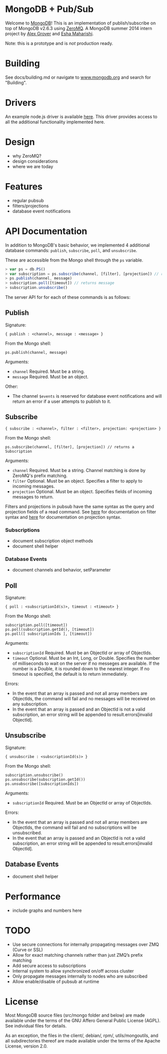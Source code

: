 MongoDB + Pub/Sub
=================

Welcome to [MongoDB](https://github.com/mongodb/mongo)! This is an implementation of publish/subscribe on top of MongoDB v2.6.3 using [ZeroMQ](http://zeromq.org). A MongoDB summer 2014 intern project by [Alex Grover](https://github.com/ajgrover) and [Esha Maharishi](https://github.com/EshaMaharishi).

Note: this is a prototype and is _not_ production ready.

# Building

See docs/building.md or navigate to www.mongodb.org and search for "Building".

# Drivers

An example node.js driver is available [here](https://github.com/ajgrover/node-mongodb-pubsub). This driver provides access to all the additional functionality implemented here.

# Design

- why ZeroMQ?
- design considerations
- where we are today

# Features

- regular pubsub
- filters/projections
- database event notifications

# API Documentation

In addition to MongoDB's basic behavior, we implemented 4 additional database commands: `publish`, `subscribe`, `poll`, and `unsubscribe`.

These are accessible from the Mongo shell through the `ps` variable.

```javascript
> var ps = db.PS()
> var subscription = ps.subscribe(channel, [filter], [projection]) // returns a Subscription object
> ps.publish(channel, message)
> subscription.poll([timeout]) // returns message
> subscription.unsubscribe()
```

The server API for for each of these commands is as follows:

## Publish

Signature:

```
{ publish : <channel>, message : <message> }
```

From the Mongo shell:

```
ps.publish(channel, message)
```

Arguments:

- `channel` Required. Must be a string.
- `message` Required. Must be an object.

Other:

- The channel `$events` is reserved for database event notifications and will return an error if a user attempts to publish to it.

## Subscribe

```
{ subscribe : <channel>, filter : <filter>, projection: <projection> }
```

From the Mongo shell:

```
ps.subscribe(channel, [filter], [projection]) // returns a Subscription
```

Arguments:

- `channel` Required. Must be a string. Channel matching is done by ZeroMQ's prefix matching.
- `filter` Optional. Must be an object. Specifies a filter to apply to incoming messages.
- `projection` Optional. Must be an object. Specifies fields of incoming messages to return.

Filters and projections in pubsub have the same syntax as the query and projection fields of a read command. See [here](http://docs.mongodb.org/manual/tutorial/query-documents/) for documentation on filter syntax and [here](http://docs.mongodb.org/manual/tutorial/project-fields-from-query-results/) for documentation on projection syntax.

### Subscriptions

- document subscription object methods
- document shell helper

### Database Events

- document channels and behavior, setParameter

## Poll

Signature:

```
{ poll : <subscriptionId(s)>, timeout : <timeout> }
```

From the Mongo shell:

```
subscription.poll([timeout])
ps.poll(subscription.getId(), [timeout])
ps.poll([ subscriptionIds ], [timeout])
```

Arguments:

- `subscriptionId` Required. Must be an ObjectId or array of ObjectIds.
- `timeout` Optional. Must be an Int, Long, or Double. Specifies the number of milliseconds to wait on the server if no messeges are available. If the number is a Double, it is rounded down to the nearest integer. If no timeout is specified, the default is to return immediately.

Errors:

- In the event that an array is passed and not all array members are ObjectIds, the command will fail and no messages will be received on any subscription.
- In the event that an array is passed and an ObjectId is not a valid subscription, an error string will be appended to result.errors[invalid ObjectId].

## Unsubscribe

Signature:

```
{ unsubscribe : <subscriptionId(s)> }
```

From the Mongo shell:

```
subscription.unsubscribe()
ps.unsubscribe(subscription.getId())
ps.unsubscribe([subscriptionIds])
```

Arguments:

- `subscriptionId` Required. Must be an ObjectId or array of ObjectIds.

Errors:

- In the event that an array is passed and not all array members are ObjectIds, the command will fail and no subscriptions will be unsubscribed.
- In the event that an array is passed and an ObjectId is not a valid subscription, an error string will be appended to result.errors[invalid ObjectId].

## Database Events

- document shell helper

# Performance

- include graphs and numbers here

# TODO

- Use secure connections for internally propagating messages over ZMQ (Curve or SSL)
- Allow for exact matching channels rather than just ZMQ’s prefix matching
- Add secure access to subscriptions
- Internal system to allow synchronized on/off across cluster
- Only propagate messages internally to nodes who are subscribed
- Allow enable/disable of pubsub at runtime

# License
Most MongoDB source files (src/mongo folder and below) are made available under the terms of the GNU Affero General Public License (AGPL).  See individual files for details.

As an exception, the files in the client/, debian/, rpm/, utils/mongoutils, and all subdirectories thereof are made available under the terms of the Apache License, version 2.0.
